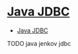 # [Java JDBC](http://tutorials.jenkov.com/jdbc/index.html)

- [Java JDBC](#java-jdbc)













TODO java jenkov jdbc
